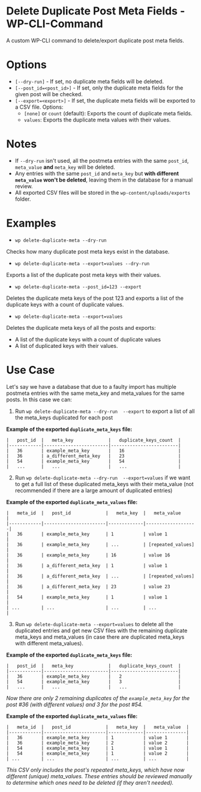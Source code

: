 # Delete Duplicate Post Meta Fields - WP-CLI-Command
A custom WP-CLI command to delete/export duplicate post meta fields.

# Options
- `[--dry-run]` - If set, no duplicate meta fields will be deleted.
- `[--post_id=<post_id>]` - If set, only the duplicate meta fields for the given post will be checked.
- `[--export=<export>]` - If set, the duplicate meta fields will be exported to a CSV file. Options:
    - `[none]` or `count` (default): Exports the count of duplicate meta fields.
    - `values`: Exports the duplicate meta values with their values.

# Notes
- If `--dry-run` isn't used, all the postmeta entries with the same `post_id`, `meta_value` **and** `meta_key` will be deleted.
- Any entries with the same `post_id` and `meta_key` but **with different `meta_value` won't be deleted**, leaving them in the database for a manual review.
- All exported CSV files will be stored in the `wp-content/uploads/exports` folder.

# Examples
- `wp delete-duplicate-meta --dry-run`

Checks how many duplicate post meta keys exist in the database.
  
- `wp delete-duplicate-meta --export=values --dry-run`

Exports a list of the duplicate post meta keys with their values.

- `wp delete-duplicate-meta --post_id=123 --export`

Deletes the duplicate meta keys of the post 123 and exports a list of the duplicate keys with a count of duplicate values.

- `wp delete-duplicate-meta --export=values`

Deletes the duplicate meta keys of all the posts and exports:
- A list of the duplicate keys with a count of duplicate values
- A list of duplicated keys with their values.

# Use Case
Let's say we have a database that due to a faulty import has multiple postmeta entries with the same meta_key and meta_values for the same posts. In this case we can:

1. Run `wp delete-duplicate-meta --dry-run  --export` to export a list of all the meta_keys duplicated for each post

**Example of the exported `duplicate_meta_keys` file:**
```
|   post_id  |   meta_key             |   duplicate_keys_count  |
|------------|------------------------|-------------------------|
|   36       | example_meta_key       |   16                    |
|   36       | a_different_meta_key   |   23                    |
|   54       | example_meta_key       |   54                    |
|   ...      |   ...                  |   ...                   |
```


2. Run `wp delete-duplicate-meta --dry-run  --export=values` if we want to get a full list of these duplicated meta_keys with their meta_value (not recommended if there are a large amount of duplicated entries)

**Example of the exported `duplicate_meta_values` file:**
```
|   meta_id  |   post_id             |   meta_key  |   meta_value      |
|------------|-----------------------|-------------|-------------------|
|   36       | example_meta_key      | 1           | value 1           |
|   36       | example_meta_key      | ...         | [repeated_values] |
|   36       | example_meta_key      | 16          | value 16          |
|   36       | a_different_meta_key  | 1           | value 1           |
|   36       | a_different_meta_key  | ...         | [repeated_values] |
|   36       | a_different_meta_key  | 23          | value 23          |
|   54       | example_meta_key      | 1           | value 1           |
| ...        | ...                   | ...         | ...               |
```


3. Run `wp delete-duplicate-meta --export=values` to delete all the duplicated entries and get new CSV files with the remaining duplicate meta_keys and meta_values (in case there are duplicated meta_keys with different meta_values).

**Example of the exported `duplicate_meta_keys` file:**
```
|   post_id  |   meta_key             |   duplicate_keys_count  |
|------------|------------------------|-------------------------|
|   36       | example_meta_key       |   2                     |
|   54       | example_meta_key       |   3                     |
|   ...      |   ...                  |   ...                   |
```
_Now there are only 2 remaining duplicates of the `example_meta_key` for the post #36 (with different values) and 3 for the post #54._


**Example of the exported `duplicate_meta_values` file:**
```
|   meta_id  |   post_id             |   meta_key  |   meta_value  |
|------------|-----------------------|-------------|---------------|
|   36       | example_meta_key      | 1           | value 1       |
|   36       | example_meta_key      | 2           | value 2       |
|   54       | example_meta_key      | 1           | value 1       |
|   54       | example_meta_key      | 1           | value 2       |
| ...        | ...                   | ...         | ...           |
```
_This CSV only includes the post's repeated meta_keys, which have now different (unique) meta_values. These entries should be reviewed manually to determine which ones need to be deleted (if they aren't needed)._
